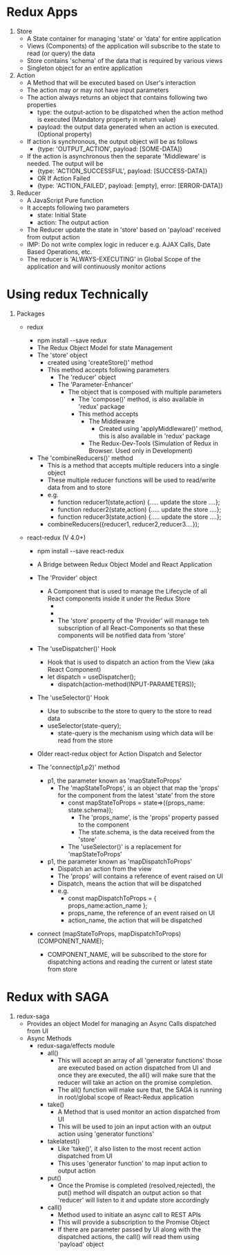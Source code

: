 # Redux Apps
1. Store
    - A State container for managing 'state' or 'data' for entire application
    - Views (Components) of the application will subscribe to the state to read (or query) the data
    - Store contains 'schema' of the data that is required by various views
    - Singleton object for an entire application
2. Action
    - A Method that will be executed based on User's interaction
    - The action may or may not have input parameters
    - The action always returns an object that contains following two properties
        - type: the output-action to be dispatched when the action method is executed (Mandatory property in return value)
        - payload: the output data generated when an action is executed. (Optional property)
    - If action is synchronous, the output object will be as follows
        - {type: 'OUTPUT_ACTION', payload: [SOME-DATA]}
    - If the action is asynchronous then the separate 'Middleware' is needed. The output will be
        - {type: 'ACTION_SUCCESSFUL', payload: [SUCCESS-DATA]}
        - OR If Action Failed
        - {type: 'ACTION_FAILED', payload: [empty], error: [ERROR-DATA]}         
3. Reducer
    - A JavaScript Pure function
    - It accepts following two parameters
        - state: Initial State
        - action: The output action
    - The Reducer update the state in 'store' based on 'payload' received from output action
    - IMP: Do not write complex logic in reducer e.g. AJAX Calls, Date Based Operations, etc.
    - The reducer is 'ALWAYS-EXECUTING' in Global Scope of the application and will continuously monitor actions 

# Using redux Technically
1. Packages
    - redux
        - npm install --save redux
        - The Redux Object Model for state Management
        - The 'store' object
            - created using 'createStore()' method
            - This method accepts following parameters
                - The 'reducer' object
                - The 'Parameter-Enhancer'
                    - The object that is composed with multiple parameters
                        - The 'compose()' method, is also available in 'redux' package
                        - This method accepts
                            - The Middleware
                                - Created using 'applyMiddleware()' method, this is also available in 'redux' package 
                            - The Redux-Dev-Tools (Simulation of Redux in Browser. Used only in Development)
        - The 'combineReducers()' method
            - This is a method that accepts multiple reducers into a single object
            - These multiple reducer functions will be used to read/write data from and to store         
            - e.g.
                - function reducer1(state,action) {..... update the store ....};
                - function reducer2(state,action) {..... update the store ....};
                - function reducer3(state,action) {..... update the store ....};
            - combineReducers({reducer1, reducer2,reducer3....});    


    - react-redux (V 4.0+)
         - npm install --save react-redux    
        - A Bridge between Redux Object Model and React Application
        - The 'Provider' object
            - A Component that is used to manage the Lifecycle of all React components inside it under the Redux Store
                - <Provider store={redux-store}>
                    <React-Component></React-Component>
                - </Provider>
                - The 'store' property of the 'Provider' will manage teh subscription of all React-Components so that these components will be notified data from 'store' 
        - The 'useDispatcher()' Hook
            - Hook that is used to dispatch an action from the View (aka React Component)        
            - let dispatch = useDispatcher();
                - dispatch(action-method(INPUT-PARAMETERS));
        - The 'useSelector()' Hook
            - Use to subscribe to the store to query to the store to read data
            - useSelector(state-query);
                - state-query is the mechanism using which data will be read from the store   

        - Older react-redux object for Action Dispatch and Selector
        - The 'connect(p1,p2)' method
            - p1, the parameter known as 'mapStateToProps'
                - The 'mapStateToProps', is an object that map the 'props' for the component from the latest 'state' from the store
                    - const mapStateToProps = state=>({props_name: state.schema});
                        - The 'props_name', is the 'props' property passed to the component
                        - The state.schema, is the data received from the 'store'
                    - The 'useSelector()' is a replacement for 'mapStateToProps'  
            - p1, the parameter known as 'mapDispatchToProps'
                - Dispatch an action from the view
                - The 'props' will contains a reference of event raised on UI
                - Dispatch, means the action that will be dispatched
                - e.g.
                    - const mapDispatchToProps = {
                        props_name:action_name
                    };                  
                    - props_name, the reference of an event raised on UI
                    - action_name, the action that will be dispatched  
        - connect (mapStateToProps, mapDispatchToProps)(COMPONENT_NAME);
            -  COMPONENT_NAME, will be subscribed to the store for dispatching actions and reading the current or latest state from store
# Redux with SAGA
1. redux-saga
    - Provides an object Model for managing an Async Calls dispatched from UI
    - Async Methods
        - redux-saga/effects module
            - all()
                - This will accept an array of all 'generator functions' those are executed based on action dispatched from UI and once they are executed, the all() will make sure that the reducer will take an action on the promise completion.  
                - The all() function will make sure that, the SAGA is running in root/global scope of React-Redux application  
            - take()
                - A Method that is used monitor an action dispatched from UI
                - This will be used to join an input action with an output action using 'generator functions'
            - takelatest()
                - Like 'take()', it also listen to the most recent action dispatched from UI
                - This uses 'generator function' to map input action to output action  
            - put()
                - Once the Promise is completed (resolved,rejected), the put() method will dispatch an output action so that 'reducer' will listen to it and update store accordingly
            - call()
                - Method used to initiate an async call to REST APIs
                - This will provide a subscription to the Promise Object
                - If there are parameter passed by UI along with the dispatched actions, the call() will read them using 'payload' object




